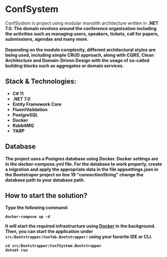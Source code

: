 # ConfSystem
ConfSystem is project using modular monolith architecture written in <b>.NET 7.0<b/>. The domain revolves around the conference organization including the activities such as managing users, speakers, tickets, call for papers, submissions, agendas and many more.
<br/>
<br/>
Depending on the module complexity, different architectural styles are being used, including simple CRUD approach, along with CQRS, Clean Architecture and Domain-Driven Design with the usage of so-called building blocks such as aggregates or domain services.

## Stack & Technologies:
- C# 11
- .NET 7.0
- Entity Framework Core
- FluentValidation
- PostgreSQL
- Docker
- RabbitMQ
- YARP

## Database
The project uses a Postgres database using Docker. Docker settings are in the <b>docker-compose.yml</b> file.
For the database to work properly, create a migration and apply the appropriate data in the file <b>appsettings.json</b> in the Bootstraper project on line 19 <b>"connectionString"</b> change the database path to your database path.

**How to start the solution?**
----------------

Type the following command:

```
docker-compose up -d
```

It will start the required infrastructure using [Docker](https://docs.docker.com/get-docker/) in the background. Then, you can start the application under `src/Bootstrapper/Confab.Bootstrapper/` using your favorite IDE or CLI.

```
cd src/Bootstrapper/ConfSystem.Bootstrapper
dotnet run
```

